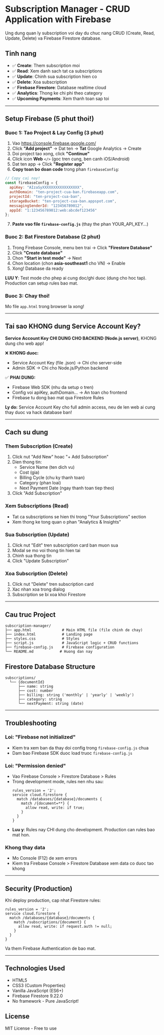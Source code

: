 # Subscription Manager - CRUD Application with Firebase

Ung dung quan ly subscription voi day du chuc nang CRUD (Create, Read, Update, Delete) va Firebase Firestore database.

## Tinh nang

- ✅ **Create**: Them subscription moi
- ✅ **Read**: Xem danh sach tat ca subscriptions
- ✅ **Update**: Chinh sua subscription hien co
- ✅ **Delete**: Xoa subscription
- ✅ **Firebase Firestore**: Database realtime cloud
- ✅ **Analytics**: Thong ke chi phi theo category
- ✅ **Upcoming Payments**: Xem thanh toan sap toi

---

## Setup Firebase (5 phut thoi!)

### Buoc 1: Tao Project & Lay Config (3 phut)

1. Vao https://console.firebase.google.com/
2. Click **"Add project"** → Dat ten → **Tat** Google Analytics → Create
3. Doi project tao xong, click **"Continue"**
4. Click icon **Web** `</>` (goc tren cung, ben canh iOS/Android)
5. Dat ten app → Click **"Register app"**
6. **Copy toan bo doan code** trong phan `firebaseConfig`:

```javascript
// Copy cai nay!
const firebaseConfig = {
  apiKey: "AIzaSyXXXXXXXXXXXXXXXXX",
  authDomain: "ten-project-cua-ban.firebaseapp.com",
  projectId: "ten-project-cua-ban",
  storageBucket: "ten-project-cua-ban.appspot.com",
  messagingSenderId: "123456789012",
  appId: "1:123456789012:web:abcdef123456"
};
```

7. **Paste vao file `firebase-config.js`** (thay the phan YOUR_API_KEY...)

### Buoc 2: Bat Firestore Database (2 phut)

1. Trong Firebase Console, menu ben trai → Click **"Firestore Database"**
2. Click **"Create database"**
3. Chon **"Start in test mode"** → Next
4. Chon location (chon **asia-southeast1** cho VN) → Enable
5. Xong! Database da ready

**LUU Y**: Test mode cho phep ai cung doc/ghi duoc (dung cho hoc tap). Production can setup rules bao mat.

### Buoc 3: Chay thoi!

Mo file `app.html` trong browser la xong!

---

## Tai sao KHONG dung Service Account Key?

**Service Account Key CHI DUNG CHO BACKEND (Node.js server)**, KHONG dung cho web app!

❌ **KHONG duoc:**
- Service Account Key (file .json) → Chi cho server-side
- Admin SDK → Chi cho Node.js/Python backend

✅ **PHAI DUNG:**
- Firebase Web SDK (nhu da setup o tren)
- Config voi apiKey, authDomain... → An toan cho frontend
- Firebase tu dong bao mat qua Firestore Rules

**Ly do:** Service Account Key cho full admin access, neu de len web ai cung thay duoc va hack database ban!

---

## Cach su dung

### Them Subscription (Create)

1. Click nut "Add New" hoac "+ Add Subscription"
2. Dien thong tin:
   - Service Name (ten dich vu)
   - Cost (gia)
   - Billing Cycle (chu ky thanh toan)
   - Category (phan loai)
   - Next Payment Date (ngay thanh toan tiep theo)
3. Click "Add Subscription"

### Xem Subscriptions (Read)

- Tat ca subscriptions se hien thi trong "Your Subscriptions" section
- Xem thong ke tong quan o phan "Analytics & Insights"

### Sua Subscription (Update)

1. Click nut "Edit" tren subscription card ban muon sua
2. Modal se mo voi thong tin hien tai
3. Chinh sua thong tin
4. Click "Update Subscription"

### Xoa Subscription (Delete)

1. Click nut "Delete" tren subscription card
2. Xac nhan xoa trong dialog
3. Subscription se bi xoa khoi Firestore

---

## Cau truc Project

```
subscription-manager/
├── app.html              # Main HTML file (file chinh de chay)
├── index.html            # Landing page
├── styles.css            # Styles
├── script.js             # JavaScript logic + CRUD functions
├── firebase-config.js    # Firebase configuration
└── README.md            # Huong dan nay
```

## Firestore Database Structure

```
subscriptions/
  └── {documentId}
      ├── name: string
      ├── cost: number
      ├── billing: string ('monthly' | 'yearly' | 'weekly')
      ├── category: string
      └── nextPayment: string (date)
```

---

## Troubleshooting

### Loi: "Firebase not initialized"
- Kiem tra xem ban da thay doi config trong `firebase-config.js` chua
- Dam bao Firebase SDK duoc load truoc `firebase-config.js`

### Loi: "Permission denied"
- Vao Firebase Console > Firestore Database > Rules
- Trong development mode, rules nen nhu sau:
  ```
  rules_version = '2';
  service cloud.firestore {
    match /databases/{database}/documents {
      match /{document=**} {
        allow read, write: if true;
      }
    }
  }
  ```
- **Luu y**: Rules nay CHI dung cho development. Production can rules bao mat hon.

### Khong thay data
- Mo Console (F12) de xem errors
- Kiem tra Firebase Console > Firestore Database xem data co duoc tao khong

---

## Security (Production)

Khi deploy production, cap nhat Firestore rules:

```
rules_version = '2';
service cloud.firestore {
  match /databases/{database}/documents {
    match /subscriptions/{document} {
      allow read, write: if request.auth != null;
    }
  }
}
```

Va them Firebase Authentication de bao mat.

---

## Technologies Used

- HTML5
- CSS3 (Custom Properties)
- Vanilla JavaScript (ES6+)
- Firebase Firestore 9.22.0
- No framework - Pure JavaScript!

## License

MIT License - Free to use
